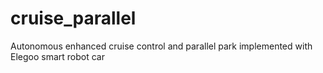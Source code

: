 # cruise_parallel
Autonomous enhanced cruise control and parallel park implemented with Elegoo smart robot car
